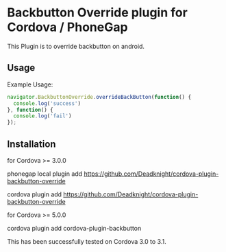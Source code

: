 Backbutton Override plugin for Cordova / PhoneGap
======================================================

This Plugin is to override backbutton on android.

## Usage

Example Usage:

```js
navigator.BackbuttonOverride.overrideBackButton(function() {
  console.log('success')
}, function() {
  console.log('fail')
});
```

## Installation 

for Cordova >= 3.0.0

phonegap local plugin add https://github.com/Deadknight/cordova-plugin-backbutton-override

cordova plugin add https://github.com/Deadknight/cordova-plugin-backbutton-override

for Cordova >= 5.0.0

cordova plugin add cordova-plugin-backbutton

This has been successfully tested on Cordova 3.0 to 3.1.

